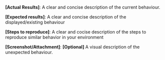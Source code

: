 

**[Actual Results]**: A clear and concise description of the current behaviour. 

**[Expected results]**: A clear and concise description of the displayed/existing behaviour

**[Steps to reproduce]**: A clear and cocise description of the steps to reproduce similar behavior in your environment

**[Screenshot/Attachment]**: **[Optional]** A visual description of the unexpected behaviour.
